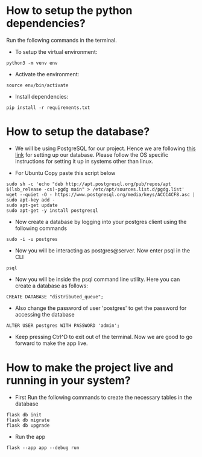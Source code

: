 # How to setup the python dependencies?

Run the following commands in the terminal.

- To setup the virtual environment:
```
python3 -m venv env
```

- Activate the environment:
```
source env/bin/activate
```

- Install dependencies:
```
pip install -r requirements.txt
```

# How to setup the database?

- We will be using PostgreSQL for our project. Hence we are following [this link](https://www.postgresql.org/download/linux/ubuntu/) for setting up our database. Please follow the OS specific instructions for setting it up in systems other than linux.


- For Ubuntu Copy paste this script below
```
sudo sh -c 'echo "deb http://apt.postgresql.org/pub/repos/apt $(lsb_release -cs)-pgdg main" > /etc/apt/sources.list.d/pgdg.list'
wget --quiet -O - https://www.postgresql.org/media/keys/ACCC4CF8.asc | sudo apt-key add -
sudo apt-get update
sudo apt-get -y install postgresql
```

- Now create a database by logging into your postgres client using the following commands
```
sudo -i -u postgres
```

- Now you will be interacting as postgres@server. Now enter psql in the CLI
```
psql
```

- Now you will be inside the psql command line utility. Here you can create a database as follows:
```
CREATE DATABASE "distributed_queue";
```

- Also change the password of user 'postgres' to get the password for accessing the database
```
ALTER USER postgres WITH PASSWORD 'admin';
``` 

- Keep pressing Ctrl^D to exit out of the terminal. Now we are good to go forward to make the app live.


# How to make the project live and running in your system?

- First Run the following commands to create the necessary tables in the database
```
flask db init
flask db migrate
flask db upgrade
```

- Run the app
```
flask --app app --debug run
```
